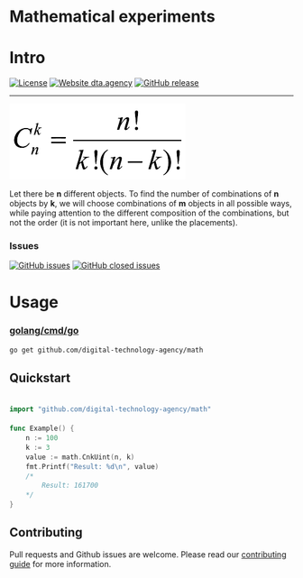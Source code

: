 # Mathematical experiments

# Intro
[![License](http://img.shields.io/badge/Licence-MIT-brightgreen.svg)](LICENSE)
[![Website dta.agency](https://img.shields.io/website-up-down-green-red/http/shields.io.svg)](https://dta.agency)
[![GitHub release](https://img.shields.io/github/v/release/digital-technology-agency/math)](https://github.com/digital-technology-agency/math/releases/latest)

---
![Card information](./pic/c-from-n-to-k.png)

Let there be **n** different objects. To find the number of combinations of **n** objects by **k**, we will choose combinations of **m** objects in all possible ways, while paying attention to the different composition of the combinations, but not the order (it is not important here, unlike the placements).


### Issues
[![GitHub issues](https://img.shields.io/github/issues/digital-technology-agency/math?color=0A0ECD)](https://github.com/digital-technology-agency/math/issues?q=is%3Aopen+is%3Aissue)
[![GitHub closed issues](https://img.shields.io/github/issues-closed/digital-technology-agency/math?style=flat)](https://github.com/digital-technology-agency/math/issues?q=is%3Aissue+is%3Aclosed)


# Usage
### [golang/cmd/go](https://golang.org/cmd/go/)

```bash
go get github.com/digital-technology-agency/math
```

## Quickstart

```go

import "github.com/digital-technology-agency/math"

func Example() {
    n := 100
    k := 3
    value := math.CnkUint(n, k)
	fmt.Printf("Result: %d\n", value)
    /*
        Result: 161700    
    */ 
}
```


## Contributing
Pull requests and Github issues are welcome.  Please read our [contributing guide](./CONTRIBUTING.md) for more information.
